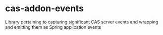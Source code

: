 cas-addon-events
================

Library pertaining to capturing significant CAS server events and wrapping and emitting them as Spring application events
